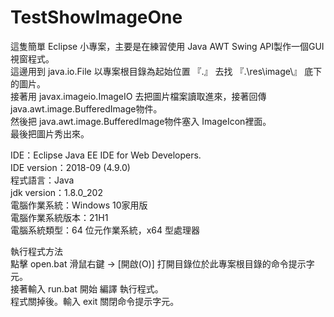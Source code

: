 # TestShowImageOne

這隻簡單 Eclipse 小專案，主要是在練習使用 Java AWT Swing API製作一個GUI視窗程式。  
這邊用到 java.io.File 以專案根目錄為起始位置 『.』 去找 『.\res\image\』 底下的圖片。  
接著用 javax.imageio.ImageIO 去把圖片檔案讀取進來，接著回傳 java.awt.image.BufferedImage物件。  
然後把 java.awt.image.BufferedImage物件塞入 ImageIcon裡面。  
最後把圖片秀出來。  

IDE：Eclipse Java EE IDE for Web Developers.  
IDE version：2018-09 (4.9.0)  
程式語言：Java  
jdk version：1.8.0_202  
電腦作業系統：Windows 10家用版  
電腦作業系統版本：21H1  
電腦系統類型：64 位元作業系統，x64 型處理器  

執行程式方法  
點擊 open.bat 滑鼠右鍵 -> [開啟(O)] 打開目錄位於此專案根目錄的命令提示字元。  
接著輸入 run.bat 開始 編譯 執行程式。  
程式關掉後。輸入 exit 關閉命令提示字元。  
